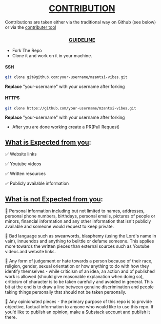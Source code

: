 
<h1 align="center"><u>CONTRIBUTION</u></h1>
<p>Contributions are taken either via the traditional way on Github (see below) or via the <a href="https://realtimshady16.github.io/GitTool/index.html"> contributer tool</a></p>
<h3 align="center"><u>GUIDELINE</u></h3>

- Fork The Repo
- Clone it and work on it in your machine.

#### SSH
  ```bash
  git clone git@github.com:your-username/mzantsi-vibes.git
```
<b>Replace</b> "your-username" with your username after forking

#### HTTPS

```bash
git clone https://github.com/your-username/mzantsi-vibes.git
```

<b>Replace</b> "your-username" with your username after forking

* After you are done working create a PR(Pull Request)


<h2><u>What is Expected from you</u>:</h2>

✅ Website links

✅ Youtube videos

✅ Written resources

✅ Publicly available information


<h2><u>What is not Expected from you</u>:</h2>
🛑 Personal information including but not limited to names, addresses, personal phone numbers, birthdays, personal emails, pictures of people or minors, financial information and any other information that isn't publicly available and someone would request to keep private.

🛑 Bad language such as swearwords, blasphemy (using the Lord's name in vain), innuendos and anything to belittle or defame someone. This applies more towards the written pieces than external sources such as Youtube videos and website links.

🛑 Any form of judgement or hate towards a person because of their race, religion, gender, sexual orientation or how anything to do with how they identify themselves - while criticism of an idea, an action and of published work is allowed (should give reasonable explanation when doing so), criticism of character is to be taken carefully and avoided in general. This bit at the end is to draw a line between genuine discrimination and people taking things personally that should not be taken personally.

<!-- i do not think this was supposed to be here -->
🛑 Any opinionated pieces - the primary purpose of this repo is to provide objective, factual information to anyone who would like to use this repo. If you'd like to publish an opinion, make a Substack account and publish it there.
